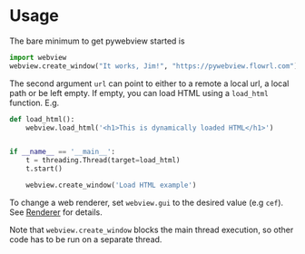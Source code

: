 # Usage

The bare minimum to get pywebview started is

``` python
import webview
webview.create_window("It works, Jim!", "https://pywebview.flowrl.com")
```

The second argument `url` can point to either to a remote a local url, a local path or be left empty. If empty, you can load HTML using a `load_html` function. E.g.

``` python
def load_html():
    webview.load_html('<h1>This is dynamically loaded HTML</h1>')


if __name__ == '__main__':
    t = threading.Thread(target=load_html)
    t.start()

    webview.create_window('Load HTML example')
```

To change a web renderer, set `webview.gui` to the desired value (e.g `cef`). See [Renderer](./renderer.md) for details.

Note that `webview.create_window` blocks the main thread execution, so other code has to be run on a separate thread.
